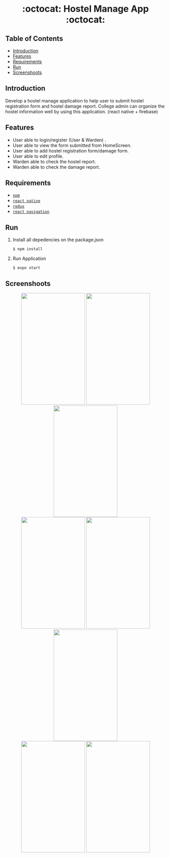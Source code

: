 <h1 align="center">:octocat: Hostel Manage App :octocat:</h1>

## Table of Contents

- [Introduction](#introduction)
- [Features](#features)
- [Requirements](#requirements)
- [Run](#run)
- [Screenshoots](#screenshoots)

## Introduction
Develop a hostel manage application to help user to submit hostel registration form and hostel damage report.
College admin can organize the hostel information well by using this application.
(react native + firebase)


## Features
* User able to login/register (User & Warden) .
* User able to view the form submitted from HomeScreen.
* User able to add hostel registration form/damage form.
* User able to edit profile.
* Warden able to check the hostel report.
* Warden able to check the damage report.


## Requirements
* [`npm`](https://www.npmjs.com/get-npm)
* [`react native`](https://facebook.github.io/react-native)
* [`redux`](https://redux.js.org/)
* [`react navigation`](https://reactnavigation.org/)


## Run

1. Install all depedencies on the package.json
   ```
   $ npm install
   ```
2. Run Application
   ```
   $ expo start
   ```
## Screenshoots
<div align="center">
 <img src="https://user-images.githubusercontent.com/61400480/177074950-fa7f267c-1e8a-4ff8-bebb-047077e1e5f9.PNG" width="200" height="350">
 <img src="https://user-images.githubusercontent.com/61400480/177074834-73262e91-4713-471e-a173-5347ce22d245.PNG" width="200" height="350">
 <img src="https://user-images.githubusercontent.com/61400480/177074872-df3eed4d-d651-4d1f-b521-3a304c01f76a.PNG" width="200" height="350">
 </br>
 <img src="https://user-images.githubusercontent.com/61400480/177074899-83c65a3c-5a31-42ca-835c-b865f5629d9a.PNG" width="200" height="350">
 <img src="https://user-images.githubusercontent.com/61400480/177075020-b3b9cabd-ef78-450d-88e5-537969ca64fd.PNG" width="200" height="350">
 <img src="https://user-images.githubusercontent.com/61400480/177075068-771bf987-7b82-4659-a8ed-95f3e7e5a802.PNG" width="200" height="350">
 </br>
 <img src="https://user-images.githubusercontent.com/61400480/177075149-24ca97d8-acda-43ef-ae31-a32395340b45.PNG" width="200" height="350">
 <img src="https://user-images.githubusercontent.com/61400480/170468776-d50c602f-aeef-462d-80e8-1a6919c9ffcd.PNG" width="200" height="350">
</div>

